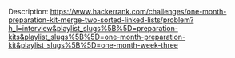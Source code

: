 Description:
https://www.hackerrank.com/challenges/one-month-preparation-kit-merge-two-sorted-linked-lists/problem?h_l=interview&playlist_slugs%5B%5D=preparation-kits&playlist_slugs%5B%5D=one-month-preparation-kit&playlist_slugs%5B%5D=one-month-week-three
